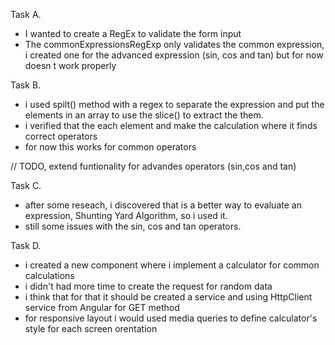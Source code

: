 Task A.

- I wanted to create a RegEx to validate the form input
- The commonExpressionsRegExp only validates the common expression, i created one for the advanced expression (sin, cos and tan) but for now doesn t work properly

Task B.

- i used spilt() method with a regex to separate the expression and put the elements in an array to use the slice() to extract the them.
- i verified that the each element and make the calculation where it finds correct operators
- for now this works for common operators

// TODO, extend funtionality for advandes operators (sin,cos and tan)


Task C.

 - after some reseach, i discovered that is a better way to evaluate an expression, Shunting Yard Algorithm, so i used it.
 - still some issues with the sin, cos and tan operators.

 Task D.

- i created a new component where i implement a calculator for common calculations
- i didn't had more time to create the request for random data
- i think that for that it should be created a service and using HttpClient service from Angular for GET method 
- for responsive layout i would used media queries to define calculator's style for each screen orentation
